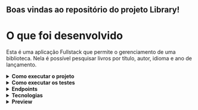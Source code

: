## Boas vindas ao repositório do projeto Library!

# O que foi desenvolvido

Esta é uma aplicação Fullstack que permite o gerenciamento de uma biblioteca. Nela é possível pesquisar livros por título, autor, idioma e ano de lançamento.

<details>
  <summary>
    <strong>Como executar o projeto</strong>
  </summary><br>

  1. Clone o repositório 
    `git@github.com:JackS1o/Library.git`
  
  2. Na raíz do projeto, execute o comando `docker-compose up -d` para subir os containeres da aplicação e do banco de dados. Os Serviços estarão disponíveis nos seguintes endereços:
    - Frontend: http://localhost:3000
    - Backend: http://localhost:3001
    - Banco de dados: http://localhost:27017 

</details>

<details>
  <summary>
    <strong>Como executar os testes</strong>
  </summary><br>

  1. No diretório `backend`, execute o comando `npm test:dev` para executar os testes.

  2. Os testes foram desenvolvidos utilizando `Jest`, `mocha`, `sinon` e `chai`.

  3. Os testes foram desenvolvidos para as seguintes rotas:
    - GET
    - GET /:id
    - POST /

  Tendo em vista que a aplicação foi desenvolvida utilizando o padrão MSC, os testes foram desenvolvidos para cada camada da aplicação.
</details>

<details>
  <summary>
    <strong>Endpoints</strong>
  </summary><br>

  - GET /
    - Retorna todos os livros cadastrados no banco de dados.

  - GET /:id
    - Retorna o livro com o id especificado na URL.

  - POST /
    - Executa o seeder para popular o banco de dados com 100 livros.
    - O corpo da requisição deve conter os seguintes campos:
    - author
    -  country
    -  imageLink
    -  language
    -  link
    -  pages
    -  title
    -  year
</details>

<details>
  <summary>
    <strong>Tecnologias</strong>
  </summary><br>

  - [Node.js](https://nodejs.org/en/)
  - [Express](https://expressjs.com/pt-br/)
  - [MongoDB](https://www.mongodb.com/)
  - [Docker](https://www.docker.com/)
  - [React](https://pt-br.reactjs.org/)
  - [Material UI](https://material-ui.com/pt/)
  - [Jest](https://jestjs.io/)
  - [Mocha](https://mochajs.org/)
  - [Sinon](https://sinonjs.org/)
  - [Chai](https://www.chaijs.com/)
  - [Axios]()
  - [React Router](https://reactrouter.com/)
</details>

<details>
  <summary>
    <strong>Preview</strong>
  </summary><br>

  <p align="center">
    Tela Principal / Detalhes do livro
  </p>
  <p align="center">
    <img src=".//src/preview/home.png" alt="home" width="600"/>
    <img src="./src/preview/book-detail.png" alt="book detail" width="600"/>
  </p>
  <hr />
</details>